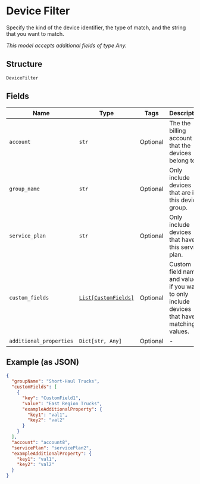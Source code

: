 
# Device Filter

Specify the kind of the device identifier, the type of match, and the string that you want to match.

*This model accepts additional fields of type Any.*

## Structure

`DeviceFilter`

## Fields

| Name | Type | Tags | Description |
|  --- | --- | --- | --- |
| `account` | `str` | Optional | The the billing account that the devices belong to. |
| `group_name` | `str` | Optional | Only include devices that are in this device group. |
| `service_plan` | `str` | Optional | Only include devices that have this service plan. |
| `custom_fields` | [`List[CustomFields]`](../../doc/models/custom-fields.md) | Optional | Custom field names and values, if you want to only include devices that have matching values. |
| `additional_properties` | `Dict[str, Any]` | Optional | - |

## Example (as JSON)

```json
{
  "groupName": "Short-Haul Trucks",
  "customFields": [
    {
      "key": "CustomField1",
      "value": "East Region Trucks",
      "exampleAdditionalProperty": {
        "key1": "val1",
        "key2": "val2"
      }
    }
  ],
  "account": "account8",
  "servicePlan": "servicePlan2",
  "exampleAdditionalProperty": {
    "key1": "val1",
    "key2": "val2"
  }
}
```


